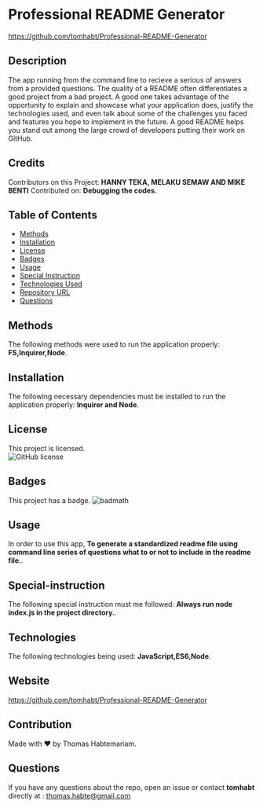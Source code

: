 
  # Professional README Generator
  https://github.com/tomhabt/Professional-README-Generator

  ## Description
  The app running from the command line to recieve a serious of answers from a provided questions. The quality of a README often differentiates a good project from a bad project. A good one takes advantage of the opportunity to explain and showcase what your application does, justify the technologies used, and even talk about some of the challenges you faced and features you hope to implement in the future. A good README helps you stand out among the large crowd of developers putting their work on GitHub.
   
  ## Credits
  Contributors on this Project: **HANNY TEKA, MELAKU SEMAW AND MIKE BENTI**     Contributed on: **Debugging the codes.**
  ## Table of Contents 
  * [Methods](#methods) 
  * [Installation](#installation) 
  * [License](#license) 
  * [Badges](#badges) 
  * [Usage](#usage) 
  * [Special Instruction](#special-instruction)
  * [Technologies Used](#technologies)
  * [Repository URL](#website)
  * [Questions](#questions)
  
  ## Methods
  The following methods were used to run the application properly: **FS,Inquirer,Node**.
   
  ## Installation
  The following necessary dependencies must be installed to run the application properly: **Inquirer and Node**. 
  ## License
  This project is licensed.  
  ![GitHub license]( 
    https://img.shields.io/badge/license-MIT-blue.svg)
   
  ## Badges
  This project has a badge.
  ![badmath](https://img.shields.io/github/languages/top/nielsenjared/badmath)
  
  ## Usage
  In order to use this app, **To generate a standardized readme file using command line series of questions what to or not to include in the readme file.**.
   
  ## Special-instruction
  The following special instruction must me followed: **Always run node index.js in the project directory.**.
  ## Technologies 
  The following technologies being used: **JavaScript,ES6,Node**.
  ## Website
  https://github.com/tomhabt/Professional-README-Generator 
  ## Contribution
  Made with ❤️ by Thomas Habtemariam.
  ## Questions
  If you have any questions about the repo, open an issue or contact **tomhabt** directly at : thomas.habte@gmail.com
